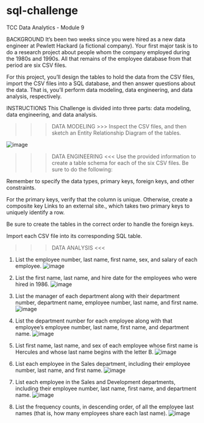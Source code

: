 # sql-challenge
TCC Data Analytics - Module 9

BACKGROUND
It’s been two weeks since you were hired as a new data engineer at Pewlett Hackard (a fictional company). Your first major task is to do a research project about people whom the company employed during the 1980s and 1990s. All that remains of the employee database from that period are six CSV files.

For this project, you’ll design the tables to hold the data from the CSV files, import the CSV files into a SQL database, and then answer questions about the data. That is, you’ll perform data modeling, data engineering, and data analysis, respectively.

INSTRUCTIONS
This Challenge is divided into three parts: data modeling, data engineering, and data analysis.

>>> DATA MODELING >>>
Inspect the CSV files, and then sketch an Entity Relationship Diagram of the tables.

![image](https://user-images.githubusercontent.com/344601/210274139-d1f24049-1b1e-4477-b352-15ad982e32f7.png)

>>> DATA ENGINEERING <<<
Use the provided information to create a table schema for each of the six CSV files. Be sure to do the following:

Remember to specify the data types, primary keys, foreign keys, and other constraints.

For the primary keys, verify that the column is unique. Otherwise, create a composite key Links to an external site., which takes two primary keys to uniquely identify a row.

Be sure to create the tables in the correct order to handle the foreign keys.

Import each CSV file into its corresponding SQL table.

>>> DATA ANALYSIS <<<
1. List the employee number, last name, first name, sex, and salary of each employee.
![image](https://user-images.githubusercontent.com/344601/210281639-6466dbea-0b35-45af-ab98-d07216c478ce.png)

2. List the first name, last name, and hire date for the employees who were hired in 1986.
![image](https://user-images.githubusercontent.com/344601/210281776-490b5466-637b-4a09-a1ce-1de80e9aec53.png)

3. List the manager of each department along with their department number, department name, employee number, last name, and first name.
![image](https://user-images.githubusercontent.com/344601/210281961-a0e51c50-f7a5-4c5b-a9db-ccb0573046c4.png)

4. List the department number for each employee along with that employee’s employee number, last name, first name, and department name.
![image](https://user-images.githubusercontent.com/344601/210282111-58a6cb5a-7f40-4657-b874-809cc56273ad.png)

5. List first name, last name, and sex of each employee whose first name is Hercules and whose last name begins with the letter B.
![image](https://user-images.githubusercontent.com/344601/210282227-e2ac2196-d11a-468d-9357-5018480fc727.png)

6. List each employee in the Sales department, including their employee number, last name, and first name.
![image](https://user-images.githubusercontent.com/344601/210282516-89afb857-14e4-4c15-a09a-34254f918e8d.png)

7. List each employee in the Sales and Development departments, including their employee number, last name, first name, and department name.
![image](https://user-images.githubusercontent.com/344601/210282669-2c341156-46d3-4c97-a814-6ceae4072807.png)

8. List the frequency counts, in descending order, of all the employee last names (that is, how many employees share each last name).
![image](https://user-images.githubusercontent.com/344601/210282794-c77a5d45-ded0-4b0c-bd84-17eaef29059d.png)
